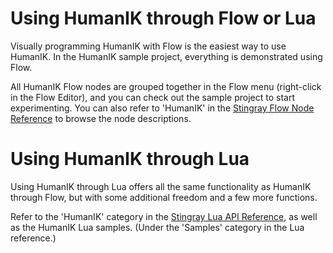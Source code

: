 # Using HumanIK through Flow or Lua

Visually programming HumanIK with Flow is the easiest way to use HumanIK. In the HumanIK sample project, everything is demonstrated using Flow.

All HumanIK Flow nodes are grouped together in the Flow menu (right-click in the Flow Editor), and you can check out the sample project to start experimenting. You can also refer to 'HumanIK' in the [Stingray Flow Node Reference](../../../flow_ref/index.html) to browse the node descriptions.

# Using HumanIK through Lua

Using HumanIK through Lua offers all the same functionality as HumanIK through Flow, but with some additional freedom and a few more functions.

Refer to the 'HumanIK' category in the [Stingray Lua API Reference](../../../lua_ref/index.html), as well as the HumanIK Lua samples. (Under the 'Samples' category in the Lua reference.)
